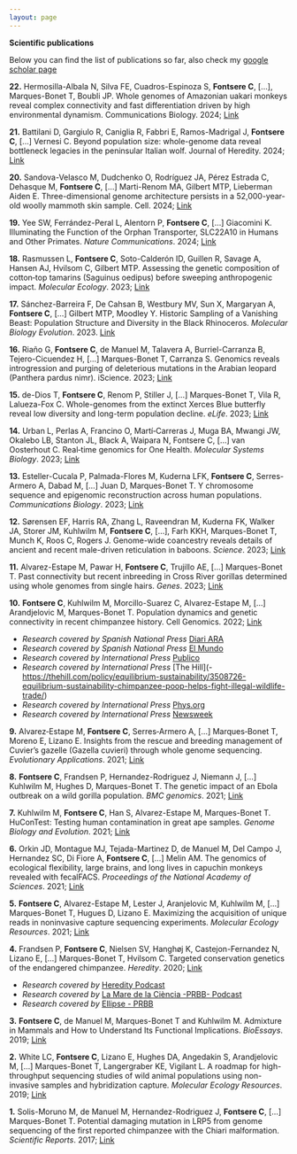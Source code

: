```yaml
---
layout: page
--- 
```


**Scientific publications**

Below you can find the list of publications so far, also check my [google scholar page](https://scholar.google.com/citations?user=Pr0GY8gAAAAJ&hl=ca)

**22.**	Hermosilla-Albala N, Silva FE, Cuadros-Espinoza S, **Fontsere C**, […], Marques-Bonet T, Boubli JP. Whole genomes of Amazonian uakari monkeys reveal complex connectivity and fast differentiation driven by high environmental dynamism. Communications Biology. 2024; [Link](https://doi.org/10.1038/s42003-024-06901-3)

**21.**	Battilani D, Gargiulo R, Caniglia R, Fabbri E,  Ramos-Madrigal J,  **Fontsere C**, […] Vernesi C. Beyond population size: whole-genome data reveal bottleneck legacies in the peninsular Italian wolf. Journal of Heredity. 2024; [Link](https://doi.org/10.1093/jhered/esae041)

**20.**	Sandova-Velasco M, Dudchenko O, Rodríguez JA, Pérez Estrada C, Dehasque M, **Fontsere C**, […] Marti-Renom MA, Gilbert MTP, Lieberman Aiden E. Three-dimensional genome architecture persists in a 52,000-year-old woolly mammoth skin sample. Cell. 2024; [Link](https://doi.org/10.1101/2023.06.30.547175)

**19.**	 Yee SW, Ferrández-Peral L, Alentorn P, **Fontsere C**, […] Giacomini K. Illuminating the Function of the Orphan Transporter, SLC22A10 in Humans and Other Primates. *Nature Communications*. 2024; [Link](https://doi.org/10.1038/s41467-024-48569-7)

**18.**	Rasmussen L, **Fontsere C**, Soto-Calderón ID, Guillen R, Savage A, Hansen AJ, Hvilsom C, Gilbert MTP. Assessing the genetic composition of cotton‐top tamarins (Saguinus oedipus) before sweeping anthropogenic impact. *Molecular Ecology*. 2023; [Link](https://doi.org/10.1111/mec.17130)

**17.**	Sánchez-Barreira F, De Cahsan B, Westbury MV, Sun X, Margaryan A, **Fontsere C**, […] Gilbert MTP, Moodley Y. Historic Sampling of a Vanishing Beast: Population Structure and Diversity in the Black Rhinoceros. *Molecular Biology Evolution*. 2023. [Link](https://doi.org/10.1093/molbev/msad180)

**16.**	 Riaño G, **Fontsere C**, de Manuel M, Talavera A, Burriel-Carranza B, Tejero-Cicuendez H, […] Marques-Bonet T, Carranza S. Genomics reveals introgression and purging of deleterious mutations in the Arabian leopard (Panthera pardus nimr). iScience. 2023; [Link](https://doi.org/10.1016/j.isci.2023.107481)

**15.**	de-Dios T, **Fontsere C**, Renom P, Stiller J, […] Marques-Bonet T, Vila R, Lalueza-Fox C. Whole-genomes from the extinct Xerces Blue butterfly reveal low diversity and long-term population decline. *eLife*. 2023; [Link](https://doi.org/10.7554/eLife.87928.1)

**14.**	Urban L, Perlas A, Francino O, Martí‐Carreras J, Muga BA, Mwangi JW, Okalebo LB, Stanton JL, Black A, Waipara N, Fontsere C, […] van Oosterhout C. Real‐time genomics for One Health. *Molecular Systems Biology*. 2023; [Link](https://doi.org/10.15252/msb.202311686)

**13.**	Esteller-Cucala P, Palmada-Flores M, Kuderna LFK, **Fontsere C**, Serres-Armero A, Dabad M, […] Juan D, Marques-Bonet T. Y chromosome sequence and epigenomic reconstruction across human populations. *Communications Biology*. 2023; [Link](https://doi.org/10.1038/s42003-023-05004-9)

**12.**	Sørensen EF, Harris RA, Zhang L, Raveendran M, Kuderna FK, Walker JA, Storer JM, Kuhlwilm M, **Fontsere C**, […], Farh KKH, Marques-Bonet T, Munch K, Roos C, Rogers J. Genome-wide coancestry reveals details of ancient and recent male-driven reticulation in baboons. *Science*. 2023; [Link](https://doi.org/10.1126/science.abn8153)

**11.**	Alvarez-Estape M, Pawar H, **Fontsere C**, Trujillo AE, […] Marques-Bonet T. Past connectivity but recent inbreeding in Cross River gorillas determined using whole genomes from single hairs. *Genes*. 2023; [Link](https://doi.org/10.3390/genes14030743)

**10.**	**Fontsere C**, Kuhlwilm M, Morcillo-Suarez C, Alvarez-Estape M, […] Arandjelovic M, Marques-Bonet T. Population dynamics and genetic connectivity in recent chimpanzee history. Cell Genomics. 2022; 
[Link](https://doi.org/10.1016/j.xgen.2022.100133)

  - *Research covered by Spanish National Press* [Diari ARA](https://es.ara.cat/sociedad/medio-ambiente/combatir-comercio-ilegal-chimpances-gracias-adn_1_4390878.html)
  - *Research covered by Spanish National Press* [El Mundo](https://www.elmundo.es/ciencia-y-salud/medio-ambiente/2022/06/02/629776e521efa069338b458e.html)
  - *Research covered by International Press* [Publico](https://www.publico.pt/2022/06/03/azul/noticia/cientistas-criam-catalogo-genomico-chimpanzes-ameacados-2008573)
 - *Research covered by International Press* [The Hill](-	https://thehill.com/policy/equilibrium-sustainability/3508726-equilibrium-sustainability-chimpanzee-poop-helps-fight-illegal-wildlife-trade/)
 - *Research covered by International Press* [Phys.org](https://phys.org/news/2022-06-scientists-chimp-genetic-combat-trafficking.html)
 - *Research covered by International Press* [Newsweek](https://www.newsweek.com/scientists-create-worlds-largest-chimp-dna-genome-poop-1713265)

**9.**	Alvarez‐Estape M, **Fontsere C**, Serres‐Armero A, […] Marques‐Bonet T, Moreno E, Lizano E. Insights from the rescue and breeding management of Cuvier’s gazelle (Gazella cuvieri) through whole genome sequencing. *Evolutionary Applications*. 2021; [Link](https://doi.org/10.1111/eva.13336)

**8.**	**Fontsere C**, Frandsen P, Hernandez-Rodriguez J, Niemann J, […] Kuhlwilm M, Hughes D, Marques-Bonet T. The genetic impact of an Ebola outbreak on a wild gorilla population. *BMC genomics*. 2021; [Link](https://doi.org/10.1186/s12864-021-08025-y)

**7.**	Kuhlwilm M, **Fontsere C**, Han S, Alvarez-Estape M, Marques-Bonet T. HuConTest: Testing human contamination in great ape samples. *Genome Biology and Evolution*. 2021; [Link](https://doi.org/10.1093/gbe/evab117)

**6.**	Orkin JD, Montague MJ, Tejada-Martinez D, de Manuel M, Del Campo J, Hernandez SC, Di Fiore A, **Fontsere C**, […] Melin AM. The genomics of ecological flexibility, large brains, and long lives in capuchin monkeys revealed with fecalFACS. *Proceedings of the National Academy of Sciences*. 2021; [Link](https://doi.org/10.1073/pnas.2010632118)

**5.**	**Fontsere C**, Alvarez-Estape M, Lester J, Aranjelovic M, Kuhlwilm M, […] Marques-Bonet T, Hugues D, Lizano E. Maximizing the acquisition of unique reads in noninvasive capture sequencing experiments. *Molecular Ecology Resources*. 2021; [Link](https://doi.org/10.1111/1755-0998.13300)

**4.**	Frandsen P, **Fontsere C**, Nielsen SV, Hanghøj K, Castejon-Fernandez N, Lizano E, […] Marques-Bonet T, Hvilsom C. Targeted conservation genetics of the endangered chimpanzee. *Heredity*. 2020; 
[Link](https://doi.org/10.1038/s41437-020-0313-0)

  - *Research covered by* [Heredity Podcast](https://overcast.fm/+B6TCs5F9A)
  - *Research covered by* [La Mare de la Ciència -PRBB- Podcast](https://ellipse.prbb.org/when-genomics-helps-save-chimps/)
  - *Research covered by* [Ellipse - PRBB]()

**3.**	**Fontsere C**, de Manuel M, Marques-Bonet T and Kuhlwilm M. Admixture in Mammals and How to Understand Its Functional Implications. *BioEssays*. 2019; [Link](https://doi.org/10.1002/bies.201900123)

**2.**	White LC, **Fontsere C**, Lizano E, Hughes DA, Angedakin S, Arandjelovic M, […] Marques-Bonet T, Langergraber KE, Vigilant L. A roadmap for high-throughput sequencing studies of wild animal populations using non-invasive samples and hybridization capture. *Molecular Ecology Resources*. 2019; [Link](https://doi.org/10.1111/1755-0998.12993)

**1.**	Solis-Moruno M, de Manuel M, Hernandez-Rodriguez J, **Fontsere C**, […] Marques-Bonet T. Potential damaging mutation in LRP5 from genome sequencing of the first reported chimpanzee with the Chiari malformation. *Scientific Reports*. 2017; [Link](https://doi.org/10.1038/s41598-017-15544-w)
